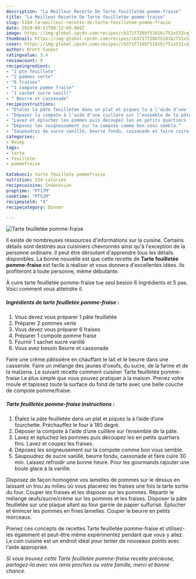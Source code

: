 ```yaml
---
description: "La Meilleur Recette De Tarte feuilletée pomme-fraise"
title: "La Meilleur Recette De Tarte feuilletée pomme-fraise"
slug: 5104-la-meilleur-recette-de-tarte-feuilletee-pomme-fraise
date: 2020-09-11T00:12:09.669Z
image: https://img-global.cpcdn.com/recipes/cb371f726bf51816/751x532cq70/tarte-feuilletee-pomme-fraise-photo-principale-de-la-recette.jpg
thumbnail: https://img-global.cpcdn.com/recipes/cb371f726bf51816/751x532cq70/tarte-feuilletee-pomme-fraise-photo-principale-de-la-recette.jpg
cover: https://img-global.cpcdn.com/recipes/cb371f726bf51816/751x532cq70/tarte-feuilletee-pomme-fraise-photo-principale-de-la-recette.jpg
author: Brett Cooper
ratingvalue: 3.4
reviewcount: 9
recipeingredient:
- "1 pte feuillete"
- "2 pommes verte"
- "6 fraises"
- "1 compote pomme fraise"
- "1 sachet sucre vanill"
- " Beurre et cassonade"
recipeinstructions:
- "Étalez la pâte feuilletée dans un plat et piquez la à l’aide d’une fourchette. Préchauffez le four à 180 degré."
- "Déposer la compote à l’aide d’une cuillère sur l’ensemble de la pâte."
- "Lavez et épluchez les pommes puis découpez les en petits quartiers fins. Lavez et coupez les fraises."
- "Déposez les soigneusement sur la compote comme bon vous semble."
- "Saupoudrez de sucre vanillé, beurre fondu, cassonade et faire cuire 30 min. Laissez refroidir une bonne heure. Pour les gourmands rajouter une boule glace à la vanille."
categories:
- Resep
tags:
- tarte
- feuillete
- pommefraise

katakunci: tarte feuillete pommefraise 
nutrition: 154 calories
recipecuisine: Indonesian
preptime: "PT17M"
cooktime: "PT52M"
recipeyield: "4"
recipecategory: Dinner

---
```



![Tarte feuilletée pomme-fraise](https://img-global.cpcdn.com/recipes/cb371f726bf51816/751x532cq70/tarte-feuilletee-pomme-fraise-photo-principale-de-la-recette.jpg)

Il existe de nombreuses ressources d'informations sur la cuisine. Certains détails sont destinés aux cuisiniers chevronnés ainsi qu'à l'exception de la personne ordinaire. Il peut être déroutant d'apprendre tous les détails disponibles. La bonne nouvelle est que cette recette de <strong> Tarte feuilletée pomme-fraise </strong> est facile à réaliser et vous donnera d'excellentes idées. Ils profiteront à toute personne, même débutante.

<!--inarticleads1-->

À cuire tarte feuilletée pomme-fraise tue seul besion 6 Ingrédients et 5 pas. Voici comment vous atteindre il.

##### Ingrédients de tarte feuilletée pomme-fraise :

1. Vous devez vous préparer 1 pâte feuilletée
1. Préparer 2 pommes verte
1. Vous devez vous préparer 6 fraises
1. Préparer 1 compote pomme fraise
1. Fournir 1 sachet sucre vanillé
1. Vous avez besoin  Beurre et cassonade


Faire une crème pâtissière en chauffant le lait et le beurre dans une casserole. Faire un mélange des jaunes d&#39;oeufs, du sucre, de la farine et de la maïzena. Le suivant recette comment cuisiner Tarte feuilletée pomme-fraise Le plus simple que vous pouvez pratiquer à la maison. Prenez votre moule et tapissez toute la surface du fond de tarte avec une belle couche de compote pomme/fraise. 

<!--inarticleads2-->

##### Tarte feuilletée pomme-fraise instructions :

1. Étalez la pâte feuilletée dans un plat et piquez la à l’aide d’une fourchette. Préchauffez le four à 180 degré.
1. Déposer la compote à l’aide d’une cuillère sur l’ensemble de la pâte.
1. Lavez et épluchez les pommes puis découpez les en petits quartiers fins. Lavez et coupez les fraises.
1. Déposez les soigneusement sur la compote comme bon vous semble.
1. Saupoudrez de sucre vanillé, beurre fondu, cassonade et faire cuire 30 min. Laissez refroidir une bonne heure. Pour les gourmands rajouter une boule glace à la vanille.


Disposez de façon homogène vos lamelles de pommes sur le dessus en laissant un trou au milieu où vous placerez les fraises une fois la tarte sortie du four. Couper les fraises et les disposer sur les pommes. Répartir le mélange œufs/sucre/crème sur les pommes et les fraises. Disposer la pâte feuilletée sur une plaque allant au four garnie de papier sulfurisé. Éplucher et émincer les pommes en fines lamelles. Couper le beurre en petits morceaux. 

<!--inarticleads1-->

<p>
Prenez ces concepts de recettes Tarte feuilletée pomme-fraise et utilisez-les également et peut-être même expérimentez pendant que vous y allez. Le coin cuisine est un endroit idéal pour tenter de nouveaux points avec l'aide appropriée.
</p>

<p>
<i>Si vous trouvez cette Tarte feuilletée pomme-fraise recette précieuse, partagez-la avec vos amis proches ou votre famille, merci et bonne chance.</i>
</p>
